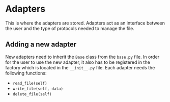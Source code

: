 # Adapters 
This is where the adapters are stored. Adapters act as an interface between the user and the 
type of protocols needed to manage the file. 

## Adding a new adapter
New adapters need to inherit the ```Base``` class from  the ```base.py``` file. In order for the 
user to use the new adapter, it also has to be registered in the factory which is located in the 
```__init__.py``` file. Each adapter needs the following functions:

- ```read_file(self)```
- ```write_file(self, data)```
- ```delete_file(self)```